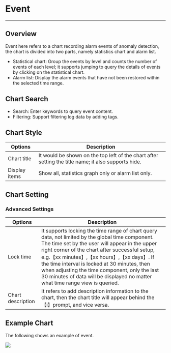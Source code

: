 # Event
---

## Overview

Event here refers to a chart recording alarm events of anomaly detection, the chart is divided into two parts, namely statistics chart and alarm list.

- Statistical chart: Group the events by level and counts the number of events of each level; it supports jumping to query the details of events by clicking on the statistical chart.
- Alarm list: Display the alarm events that have not been restored within the selected time range.
## Chart Search

- Search: Enter keywords to query event content.
- Filtering: Support filtering log data by adding tags.

## Chart Style
| Options | Description |
| --- | --- |
| Chart title | It would be shown on the top left of the chart after setting the title name; it also supports hide. |
| Display items | Show all, statistics graph only or alarm list only. |

## Chart Setting

### Advanced Settings
| Options | Description |
| --- | --- |
| Lock time | It supports locking the time range of chart query data, not limited by the global time component. The time set by the user will appear in the upper right corner of the chart after successful setup, e.g.【xx minutes】,【xx hours】,【xx days】. If the time interval is locked at 30 minutes, then when adjusting the time component, only the last 30 minutes of data will be displayed no matter what time range view is queried. |
| Chart description | It refers to add description information to the chart, then the chart title will appear behind the【i】prompt, and vice versa. |

## Example Chart

The following shows an example of event.

![](../img/warning.png)

